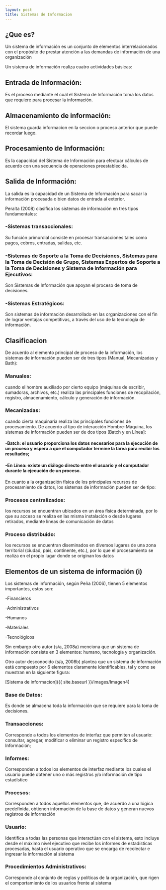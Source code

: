 ```yaml
---
layout: post
title: Sistemas de Informacion
---
```


## ¿Que es?
Un sistema de información es un conjunto de elementos interrelacionados con el propósito de prestar atención a las demandas de información de una organización

Un sistema de información realiza cuatro actividades básicas:

## Entrada de Información: 
Es el proceso mediante el cual el Sistema de Información toma los datos que requiere para procesar la información.

## Almacenamiento de información: 
El sistema guarda informacion en la seccion o proceso anterior que puede recordar luego.

## Procesamiento de Información: 
Es la capacidad del Sistema de Información para efectuar cálculos de acuerdo con una secuencia de operaciones preestablecida. 
## Salida de Información: 
La salida es la capacidad de un Sistema de Información para sacar la información procesada o bien datos de entrada al exterior. 


Peralta (2008) clasifica los sistemas de información en tres tipos fundamentales: 

### -Sistemas transaccionales: 
Su función primordial consiste en procesar transacciones tales como pagos, cobros, entradas, salidas, etc.

### -Sistemas de Soporte a la Toma de Decisiones, Sistemas para la Toma de Decisión de Grupo, Sistemas Expertos de Soporte a la Toma de Decisiones y Sistema de Información para Ejecutivos: 
Son Sistemas de Información que apoyan el proceso de toma de decisiones.

### -Sistemas Estratégicos: 
Son sistemas de información desarrollado en las organizaciones con el fin de lograr ventajas competitivas, a través del uso de la tecnología de información.

## Clasificacion

De acuerdo al elemento principal de proceso de la información, los sistemas de información pueden ser de tres tipos (Manual, Mecanizadas y Bath):

### Manuales: 
cuando el hombre auxiliado por cierto equipo (máquinas de escribir, sumadoras, archivos, etc.) realiza las principales funciones de recopilación, registro, almacenamiento, cálculo y generación de información.

### Mecanizadas: 
cuando cierta maquinaria realiza las principales funciones de procesamiento. De acuerdo al tipo de interacción Hombre-Máquina, los sistemas de información pueden ser de dos tipos (Batch y en Línea]: 

####  -Batch: el usuario proporciona los datos necesarios para la ejecución de un proceso y espera a que el computador termine la tarea para recibir los resultados; 
####  -En Línea: existe un diálogo directo entre el usuario y el computador durante la ejecución de un proceso.

En cuanto a la organización física de los principales recursos de procesamiento de datos, los sistemas de información pueden ser de tipo:
### Procesos centralizados: 
los recursos se encuentran ubicados en un área física determinada, por lo que su acceso se realiza en las misma instalación o desde lugares retirados, mediante líneas de comunicación de datos 

### Proceso distribuido: 
los recursos se encuentran diseminados en diversos lugares de una zona territorial (ciudad, país, continente, etc.), por lo que el procesamiento se realiza en el propio lugar donde se originan los datos

## Elementos de un sistema de información (i)
Los sistemas de información, según Peña (2006), tienen 5 elementos importantes, estos son:

-Financieros

-Administrativos

-Humanos

-Materiales

-Tecnológicos

Sin embargo otro autor (s/a, 2008a) menciona que un sistema de información consiste en 3 elementos: humano, tecnología y organización. 

Otro autor desconocido (s/a, 2008b) plantea que un sistema de información está compuesto por 6 elementos claramente identificables, tal y como se muestran en la siguiente figura:

[Sistema de informacion]({{ site.baseurl }}/images/Imagen4)

### Base de Datos: 
Es donde se almacena toda la información que se requiere para la toma de decisiones. 

### Transacciones: 
Corresponde a todos los elementos de interfaz que permiten al usuario: consultar, agregar, modificar o eliminar un registro específico de Información;

### Informes: 
Corresponden a todos los elementos de interfaz mediante los cuales el usuario puede obtener uno o más registros y/o información de tipo estadístico 

### Procesos: 
Corresponden a todos aquellos elementos que, de acuerdo a una lógica predefinida, obtienen información de la base de datos y generan nuevos registros de información

### Usuario: 
Identifica a todas las personas que interactúan con el sistema, esto incluye desde el máximo nivel ejecutivo que recibe los informes de estadísticas procesadas, hasta el usuario operativo que se encarga de recolectar e ingresar la información al sistema

### Procedimientos Administrativos: 
Corresponde al conjunto de reglas y políticas de la organización, que rigen el comportamiento de los usuarios frente al sistema


